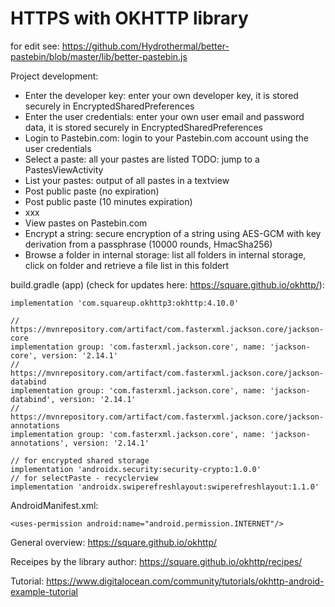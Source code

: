# HTTPS with OKHTTP library

for edit see: https://github.com/Hydrothermal/better-pastebin/blob/master/lib/better-pastebin.js

Project development:
- Enter the developer key: enter your own developer key, it is stored securely in EncryptedSharedPreferences
- Enter the user credentials: enter your own user email and password data, it is stored securely in EncryptedSharedPreferences
- Login to Pastebin.com: login to your Pastebin.com account using the user credentials
- Select a paste: all your pastes are listed TODO: jump to a PastesViewActivity
- List your pastes: output of all pastes in a textview
- Post public paste (no expiration)
- Post public paste (10 minutes expiration)
- xxx
- View pastes on Pastebin.com
- Encrypt a string: secure encryption of a string using AES-GCM with key derivation from a passphrase (10000 rounds, HmacSha256)
- Browse a folder in internal storage: list all folders in internal storage, click on folder and retrieve a file list in this foldert



build.gradle (app) (check for updates here: https://square.github.io/okhttp/):
```plaintext
implementation 'com.squareup.okhttp3:okhttp:4.10.0'

// https://mvnrepository.com/artifact/com.fasterxml.jackson.core/jackson-core
implementation group: 'com.fasterxml.jackson.core', name: 'jackson-core', version: '2.14.1'
// https://mvnrepository.com/artifact/com.fasterxml.jackson.core/jackson-databind
implementation group: 'com.fasterxml.jackson.core', name: 'jackson-databind', version: '2.14.1'
// https://mvnrepository.com/artifact/com.fasterxml.jackson.core/jackson-annotations
implementation group: 'com.fasterxml.jackson.core', name: 'jackson-annotations', version: '2.14.1'

// for encrypted shared storage
implementation 'androidx.security:security-crypto:1.0.0'
// for selectPaste - recyclerview
implementation 'androidx.swiperefreshlayout:swiperefreshlayout:1.1.0'
```

AndroidManifest.xml:
```plaintext
<uses-permission android:name="android.permission.INTERNET"/>
```

General overview: https://square.github.io/okhttp/

Receipes by the library author: https://square.github.io/okhttp/recipes/

Tutorial: https://www.digitalocean.com/community/tutorials/okhttp-android-example-tutorial

```plaintext

```



```plaintext

```


```plaintext

```


```plaintext

```